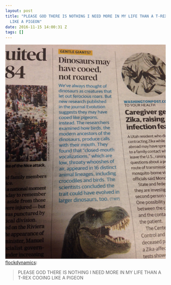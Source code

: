 ```yaml
---
layout: post
title: "PLEASE GOD THERE IS NOTHING I NEED MORE IN MY LIFE THAN A T-REX COOING
  LIKE A PIGEON"
date: 2016-11-15 14:00:31 Z
tags: []
---
```

![](/media/2016/11/153215087448.jpg)
[flockdynamics](http://flockdynamics.tumblr.com/post/147647155832):

> PLEASE GOD THERE IS NOTHING I NEED MORE IN MY LIFE THAN A T-REX COOING LIKE A PIGEON
